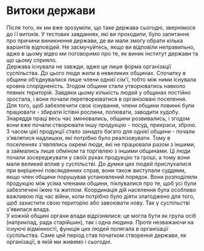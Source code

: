 # Витоки держави

Після того, як ми вже зрозуміли, що таке держава сьогодні, звернімося до її витоків. У тестових завданнях, які ви проходили, було запитання про причини виникнення держави, де ви мали змогу обрати кілька варіантів відповідей. Не засмучуйтесь, якщо ви відповіли неправильно, адже в цьому відео ми поговоримо про те, як виник інститут держави та що цьому сприяло.     
Держава існувала не завжди, адже це лише форма організації суспільства. До цього люди жили в невеликих общинах. Спочатку в общини об’єднувалися лише члени однієї сім'ї, тобто між ними існувала кровна спорідненість. Згодом общини стали утворюватись навколо певних територій. Завдяки цьому кількість людей у общинах постійно зростала, і вони почали перетворюватися в організовані поселення.          
Для того, щоб забезпечити своє існування, члени общини повинні були працювати - збирати їстівні рослини, полювати, заводити худобу. Знаряддя праці весь час змінювались,
общини розвивались, і згодом вони вже почали створювати іншу продукцію - посуд, прикраси, зброю. З часом цієї продукції стало занадто багато для однієї общини - почали з'являтися надлишки, які потрібно було реалізовувати. Тому в поселеннях з'являлись окремі люди, які не працювали разом з іншими, а займались лише обміном та торгівлею з іншими общинами. Ці люди почали зосереджувати у своїх руках продукцію та гроші, а тому вони мали великий вплив у суспільстві. До думки цих людей прислухалися при вирішенні повсякденних справ, вони також виступали суддями, якщо член общини порушував установлений порядок. Вони розподіляли продукцію між усіма членами общини, піклувалися про те, щоб усі були забезпечені їжею та житлом. Координація дій населення була особливо важливою під час війни, коли потрібно було діяти злагоджено для того, щоб захистити свою територію або завоювати нову. Так у суспільстві з'явилася влада.          
У кожній общині органи влади відрізнялися: це могла бути як група осіб (наприклад, рада старійшин), так і одна людина. Проте незважаючи на існуючі відмінності, функція цих людей полягала в організації суспільства. Саме цей період став початком створення держави, як організації, в якій ми живемо і сьогодні.